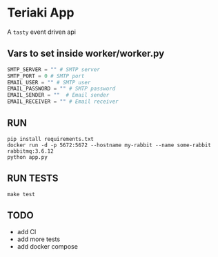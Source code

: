 # Teriaki App
A `tasty` event driven api

## Vars to set inside worker/worker.py

```python
SMTP_SERVER = "" # SMTP server
SMTP_PORT = 0 # SMTP port
EMAIL_USER = "" # SMTP user
EMAIL_PASSWORD = "" # SMTP password
EMAIL_SENDER = ""  # Email sender
EMAIL_RECEIVER = "" # Email receiver
```

## RUN
```
pip install requirements.txt
docker run -d -p 5672:5672 --hostname my-rabbit --name some-rabbit rabbitmq:3.6.12
python app.py
```

## RUN TESTS
```
make test
```

## TODO
* add CI
* add more tests
* add docker compose